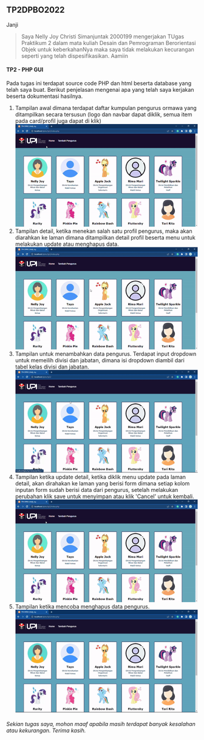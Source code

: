 ## TP2DPBO2022

Janji

>Saya Nelly Joy Christi Simanjuntak 2000199 mengerjakan TUgas Praktikum 2 dalam mata kuliah Desain dan Pemrograman Berorientasi Objek untuk keberkahanNya maka saya tidak melakukan kecurangan seperti yang telah dispesifikasikan. Aamiin

#### TP2 - PHP GUI
Pada tugas ini terdapat source code PHP dan html beserta database yang telah saya buat. Berikut penjelasan mengenai apa yang telah saya kerjakan beserta dokumentasi hasilnya.

1. Tampilan awal dimana terdapat daftar kumpulan pengurus ormawa yang ditampilkan secara tersusun (logo dan navbar dapat diklik, semua item pada card/profil juga dapat di klik) <br>
   ![](assets_readme/depan.gif)<br>
2. Tampilan detail, ketika menekan salah satu profil pengurus, maka akan diarahkan ke laman dimana ditampilkan detail profil beserta menu untuk melakukan update atau menghapus data. <br>
   ![](assets_readme/detail.gif)<br>
3. Tampilan untuk menambahkan data pengurus. Terdapat input dropdown untuk memeilih divisi dan jabatan, dimana isi dropdown diambil dari tabel kelas divisi dan jabatan. <br>
   ![](assets_readme/insert.gif)<br>
4. Tampilan ketika update detail, ketika diklik menu update pada laman detail, akan dirahakan ke laman yang berisi form dimana setiap kolom inputan form sudah berisi data dari pengurus, setelah melakukan perubahan klik save untuk menyimpan atau klik 'Cancel' untuk kembali. <br>
   ![](assets_readme/update.gif)<br>
5. Tampilan ketika mencoba menghapus data pengurus. <br>
   ![](assets_readme/delete.gif)<br>
   

###### Sekian tugas saya, mohon maaf apabila masih terdapat banyak kesalahan atau kekurangan. Terima kasih.
